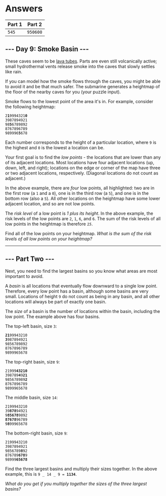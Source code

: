 # Answers

| Part 1 |  Part 2  |
| ------ | -------- |
|  `545` | `950600` |

## --- Day 9: Smoke Basin ---

These caves seem to be [lava tubes](https://en.wikipedia.org/wiki/Lava_tube). Parts are even still volcanically active; small hydrothermal vents release smoke into the caves that slowly settles like rain.

If you can model how the smoke flows through the caves, you might be able to avoid it and be that much safer. The submarine generates a heightmap of the floor of the nearby caves for you (your puzzle input).

Smoke flows to the lowest point of the area it's in. For example, consider the following heightmap:

<!--
    2199943210
    3987894921
    9856789892
    8767896789
    9899965678
-->
<pre><code>2<b>1</b>9994321<b>0</b>
3987894921
98<b>5</b>6789892
8767896789
989996<b>5</b>678
</code></pre>

Each number corresponds to the height of a particular location, where `9` is the highest and `0` is the lowest a location can be.

Your first goal is to find the _low points_ - the locations that are lower than any of its adjacent locations. Most locations have four adjacent locations (up, down, left, and right); locations on the edge or corner of the map have three or two adjacent locations, respectively. (Diagonal locations do not count as adjacent.)

In the above example, there are _four_ low points, all highlighted: two are in the first row (a `1` and a `0`), one is in the third row (a `5`), and one is in the bottom row (also a `5`). All other locations on the heightmap have some lower adjacent location, and so are not low points.

The _risk level_ of a low point is _1 plus its height_. In the above example, the risk levels of the low points are `2`, `1`, `6`, and `6`. The sum of the risk levels of all low points in the heightmap is therefore _`15`_.

Find all of the low points on your heightmap. _What is the sum of the risk levels of all low points on your heightmap?_

---

## --- Part Two ---

Next, you need to find the largest basins so you know what areas are most important to avoid.

A _basin_ is all locations that eventually flow downward to a single low point. Therefore, every low point has a basin, although some basins are very small. Locations of height `9` do not count as being in any basin, and all other locations will always be part of exactly one basin.

The _size_ of a basin is the number of locations within the basin, including the low point. The example above has four basins.

The top-left basin, size `3`:

<!--
    2199943210
    3987894921
    9856789892
    8767896789
    9899965678
-->
<pre><code><b>21</b>99943210
<b>3</b>987894921
9856789892
8767896789
9899965678
</code></pre>

The top-right basin, size `9`:

<!--
    2199943210
    3987894921
    9856789892
    8767896789
    9899965678
-->
<pre><code>21999<b>43210</b>
398789<b>4</b>9<b>21</b>
985678989<b>2</b>
8767896789
9899965678
</code></pre>

The middle basin, size `14`:

<!--
    2199943210
    3987894921
    9856789892
    8767896789
    9899965678
-->
<pre><code>2199943210
39<b>878</b>94921
9<b>85678</b>9892
<b>87678</b>96789
9<b>8</b>99965678
</code></pre>

The bottom-right basin, size `9`:

<!--
    2199943210
    3987894921
    9856789892
    8767896789
    9899965678
-->
<pre><code>2199943210
3987894921
9856789<b>8</b>92
876789<b>678</b>9
98999<b>65678</b>
</code></pre>

Find the three largest basins and multiply their sizes together. In the above example, this is <code>9 _ 14 _ 9 = <b>1134</b></code>.

_What do you get if you multiply together the sizes of the three largest basins?_
